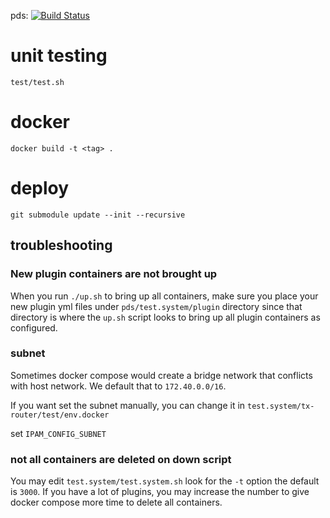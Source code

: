 pds: [![Build Status](https://travis-ci.com/RENCI/pds.svg?branch=master)](https://travis-ci.com/RENCI/pds)

# unit testing
```test/test.sh```

# docker
```docker build -t <tag> .```

# deploy

```git submodule update --init --recursive```


## troubleshooting

### New plugin containers are not brought up
When you run ```./up.sh``` to bring up all containers, make sure you place your new plugin yml files under ```pds/test.system/plugin``` directory since that directory is where the ```up.sh``` script looks to bring up all plugin containers as configured.

### subnet

Sometimes docker compose would create a bridge network that conflicts with host network. We default that to `172.40.0.0/16`.

If you want set the subnet manually, you can change it in `test.system/tx-router/test/env.docker`

set `IPAM_CONFIG_SUBNET`

### not all containers are deleted on down script

You may edit `test.system/test.system.sh` look for the `-t` option the default is `3000`. If you have a lot of plugins, you may increase the number to give docker compose more time to delete all containers.


